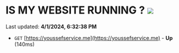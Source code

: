 # IS MY WEBSITE RUNNING ? [![](https://img.shields.io/static/v1?label=Sponsor&message=%E2%9D%A4&logo=GitHub&color=%23fe8e86)](https://github.com/sponsors/<username>)

Last updated: **4/1/2024, 6:32:38 PM**

- `GET` [https://youssefservice.me](https://youssefservice.me) - **Up** (140ms)
